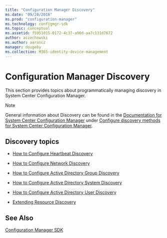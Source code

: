 ```yaml
---
title: "Configuration Manager Discovery"
ms.date: "09/20/2016"
ms.prod: "configuration-manager"
ms.technology: configmgr-sdk
ms.topic: conceptual
ms.assetid: f5951015-0172-4c37-a96d-aa7c131d7672
author: aczechowski
ms.author: aaroncz
manager: dougeby
ms.collection: M365-identity-device-management
---
```

# Configuration Manager Discovery
This section provides topics about programmatically managing discovery in System Center Configuration Manager.  

> [!NOTE]
>  General information about Discovery can be found in the [Documentation for System Center Configuration Manager](https://technet.microsoft.com/library/mt346023.aspx) under [Configure discovery methods for System Center Configuration Manager](https://technet.microsoft.com/library/mt720648.aspx).  

## Discovery topics  

-   [How to Configure Heartbeat Discovery](../../../../develop/core/servers/configure/how-to-configure-heartbeat-discovery.md)  

-   [How to Configure Network Discovery](../../../../develop/core/servers/configure/how-to-configure-network-discovery.md)  

-   [How to Configure Active Directory Group Discovery](../../../../develop/core/servers/configure/how-to-configure-active-directory-group-discovery.md)  

-   [How to Configure Active Directory System Discovery](../../../../develop/core/servers/configure/how-to-configure-active-directory-system-discovery.md)  

-   [How to Configure Active Directory User Discovery](../../../../develop/core/servers/configure/how-to-configure-active-directory-user-discovery.md)  

-   [Extending Resource Discovery](../../../../develop/core/servers/configure/extending-resource-discovery.md)  

## See Also  
 [Configuration Manager SDK](../../../../develop/core/misc/system-center-configuration-manager-sdk.md)
